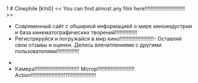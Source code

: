 1  # Сinephile [k!n0]
<< You can find almost any film here!!!!!!!!!!!!!!!!!!!!!!!!!!! >>

- Современный сайт с обширной информацией о мире киноиндустрии и база кинематографических творений!!!!!!!!!!!!!!!
- Регистрируйся и погружайся в мир кино!!!!!!!!!!!!!!!!!!!!!!!- Оставляй свои отзывы и оценки. Делись впечатлениями с другими пользователями!!!!!!!!!!!!!!!
*
* Камера!!!!!!!!!!!!!!!!!!!!!!!!!!!!!! Мотор!!!!!!!!!!!!!!!!!!!!!!!!! Action!!!!!!!!!!!!!!!!!!!!!!!?!!!!!!!!!!!!!!!!!!!

